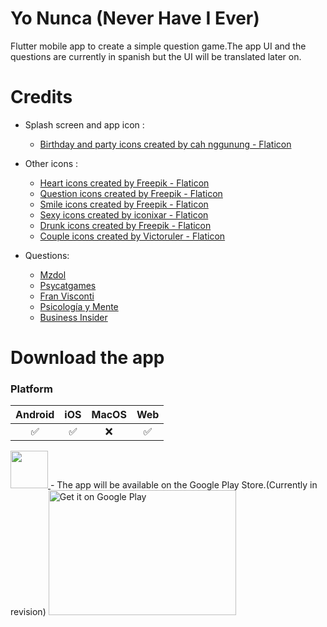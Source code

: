 # Yo Nunca (Never Have I Ever)

Flutter mobile app to create a simple question game.The app UI and the questions are currently in spanish but the UI will be translated later on.

# Credits
- Splash screen and app icon :
  - [Birthday and party icons created by cah nggunung - Flaticon](https://www.flaticon.com/free-icons/birthday-and-party)

- Other icons :
  - [Heart icons created by Freepik - Flaticon](https://www.flaticon.com/free-icons/heart)
  - [Question icons created by Freepik - Flaticon](https://www.flaticon.com/free-icons/question)
  - [Smile icons created by Freepik - Flaticon](https://www.flaticon.com/free-icons/smile)
  - [Sexy icons created by iconixar - Flaticon](https://www.flaticon.com/free-icons/sexy)
  - [Drunk icons created by Freepik - Flaticon](https://www.flaticon.com/free-icons/drunk)
  - [Couple icons created by Victoruler - Flaticon](https://www.flaticon.com/free-icons/couple)

- Questions:
  - [Mzdol](https://www.mdzol.com/sociedad/2021/3/10/yo-nunca-70-ideas-de-preguntas-para-jugar-con-tus-amigos-144225.html)
  - [Psycatgames](https://psycatgames.com/es/magazine/party-games/never-ever/)
  - [Fran Visconti](https://www.instagram.com/franvisconti)
  - [Psicología y Mente](https://psicologiaymente.com/miscelanea/preguntas-yo-nunca)
  - [Business Insider](https://www.businessinsider.es/67-preguntas-picantes-hacerle-novio-novia-1076687)

# Download the app
  ### Platform

  | Android | iOS | MacOS | Web |
  | :-----: | :-: | :---: | :-: |
  |   ✅    | ✅  |  ❌   | ✅  |

  <a href="https://play.google.com/store/apps/details?id=com.vocabhub.app" target="_blank">
  <img src="assets/googleplay.png" height="60">
  </a>
  - The app will be available on the Google Play Store.(Currently in revision)
  <a href='https://play.google.com/store/apps/details?id=com.devdaumienebi.yonunca'>
    <img alt='Get it on Google Play' src='https://play.google.com/intl/en_us/badges/static/images/badges/en_badge_web_generic.png' 
    width= "300" height = "200"/>
  </a>
